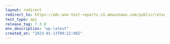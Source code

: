 ```yaml
---
layout: redirect
redirect_to: https://a8c-woo-test-reports.s3.amazonaws.com/public/release/7.3.0/wp-latest/api/index.html
test_type: api
release_tag: 7.3.0
env_description: "wp-latest"
created_at: "2023-01-13T00:22:08Z"
---
```

